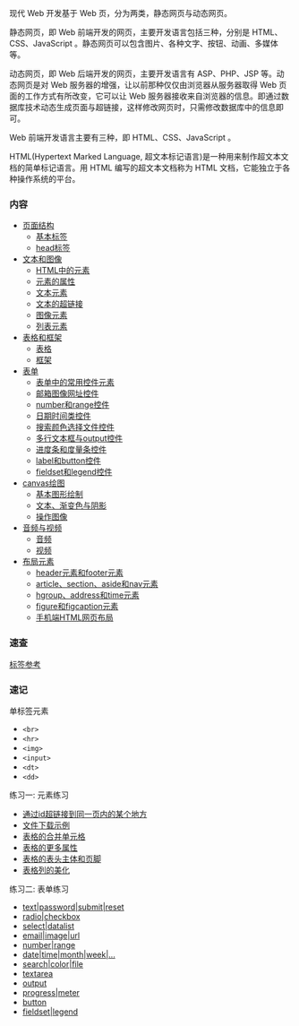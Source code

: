 
现代 Web 开发基于 Web 页，分为两类，静态网页与动态网页。

静态网页，即 Web 前端开发的网页，主要开发语言包括三种，分别是 HTML、CSS、JavaScript 。静态网页可以包含图片、各种文字、按钮、动画、多媒体等。

动态网页，即 Web 后端开发的网页，主要开发语言有 ASP、PHP、JSP 等。动态网页是对 Web 服务器的增强，让以前那种仅仅由浏览器从服务器取得 Web 页面的工作方式有所改变，它可以让 Web 服务器接收来自浏览器的信息。即通过数据库技术动态生成页面与超链接，这样修改网页时，只需修改数据库中的信息即可。

Web 前端开发语言主要有三种，即 HTML、CSS、JavaScript 。

HTML(Hypertext Marked Language, 超文本标记语言)是一种用来制作超文本文档的简单标记语言。用 HTML 编写的超文本文档称为 HTML 文档，它能独立于各种操作系统的平台。


### 内容

* [页面结构](ch01)
   * [基本标签](ch01/01_基本标签.md)
   * [head标签](ch02/02_head.md)
* [文本和图像](ch02)
   * [HTML中的元素](ch02/01_HTML中的元素.md)
   * [元素的属性](ch02/02_元素的属性.md)
   * [文本元素](ch02/03_文本元素.md)
   * [文本的超链接](ch02/04_文本的超链接.md)
   * [图像元素](ch02/05_图像元素.md)
   * [列表元素](ch02/06_列表元素.md)
* [表格和框架](ch03)
   * [表格](ch03/01_表格.md)
   * [框架](ch03/02_框架.md)
* [表单](ch04)
   * [表单中的常用控件元素](ch04/01_表单中的常用控件元素.md)
   * [邮箱图像网址控件](ch04/02_邮箱图像网址控件.md)
   * [number和range控件](ch04/03_number和range控件.md)
   * [日期时间类控件](ch04/04_日期时间类控件.md)
   * [搜索颜色选择文件控件](ch04/05_搜索颜色选择文件控件.md)
   * [多行文本框与output控件](ch04/06_多行文本框与output控件.md)
   * [进度条和度量条控件](ch04/07_进度条和度量条控件.md)
   * [label和button控件](ch04/08_label和button控件.md)
   * [fieldset和legend控件](ch04/09_fieldset和legend控件.md)
* [canvas绘图](ch05)
   * [基本图形绘制](ch05/01_基本图形绘制.md)
   * [文本、渐变色与阴影](ch05/02_文本渐变色与阴影.md)
   * [操作图像](ch05/03_操作图像.md)
* [音频与视频](ch06)
   * [音频](ch06/01_音频.md)
   * [视频](ch06/02_视频.md)
* [布局元素](ch07)
   * [header元素和footer元素](ch07/01_header元素和footer元素.md)
   * [article、section、aside和nav元素](ch07/02_article_section_aside_nav元素.md)
   * [hgroup、address和time元素](ch07/03_hgroup_address_time元素.md)
   * [figure和figcaption元素](ch07/04_figure和figcaption元素.md)
   * [手机端HTML网页布局](ch07/05_手机端HTML网页布局.md)


### 速查

[标签参考](https://www.w3school.com.cn/tags/index.asp)


### 速记

单标签元素
* `<br>`
* `<hr>`
* `<img>`
* `<input>`
* `<dt>`
* `<dd>`

练习一: 元素练习
- [通过id超链接到同一页内的某个地方](ch02/t/04_a_href_a_id.html)
- [文件下载示例](ch02/t/04_a_href_download.html)
- [表格的合并单元格](ch03/t/01_table_td_rowspan_colspan.html)
- [表格的更多属性](ch03/t/01_table_border_cell_rules/html)
- [表格的表头主体和页脚](ch03/t/01_table_thead_tbody_tfoot.html)
- [表格列的美化](ch03/t/01_table_colgroup_col.html)

练习二: 表单练习
- [text|password|submit|reset](ch04/t/01_text_password_submit_reset.html)
- [radio|checkbox](ch04/t/01_radio_checkbox.html)
- [select|datalist](ch04/t/01_select_datalist.html)
- [email|image|url](ch04/t/02_email_image_url.html.html)
- [number|range](ch04/t/03_number_range.html)
- [date|time|month|week|...](ch04/t/04_date_time.html)
- [search|color|file](ch04/t/05_search_color_file.html)
- [textarea](ch04/t/06_textarea.html)
- [output](ch04/t/06_output.html)
- [progress|meter](ch04/t/07_progress_meter.html)
- [button](ch04/t/08_label_button.html)
- [fieldset|legend](ch04/t/09_fieldset_legend.html)
